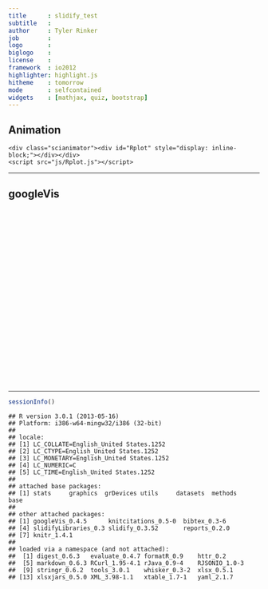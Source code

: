 ```yaml
---
title      : slidify_test
subtitle   : 
author     : Tyler Rinker
job        : 
logo       : 
biglogo    : 
license    : 
framework  : io2012
highlighter: highlight.js
hitheme    : tomorrow
mode       : selfcontained
widgets    : [mathjax, quiz, bootstrap]
---
```




## Animation

	<div class="scianimator"><div id="Rplot" style="display: inline-block;"></div></div>
	<script src="js/Rplot.js"></script>
<!-- highlight R code -->
<script type="text/javascript">
	SyntaxHighlighter.autoloader(
	  "r    js/shBrushR.js"
	);
	SyntaxHighlighter.defaults["toolbar"] = false;
	SyntaxHighlighter.all();
</script>

--- 

## googleVis

<!-- MotionChart generated in R 3.0.1 by googleVis 0.4.5 package -->
<!-- Tue Sep 10 21:41:44 2013 -->


<!-- jsHeader -->
<script type="text/javascript">
 
// jsData 
function gvisDataMotionChartID2cdc3ccf278d () {
var data = new google.visualization.DataTable();
var datajson =
[
 [
 "Apples",
2008,
"West",
98,
78,
20,
"2008-12-31" 
],
[
 "Apples",
2009,
"West",
111,
79,
32,
"2009-12-31" 
],
[
 "Apples",
2010,
"West",
89,
76,
13,
"2010-12-31" 
],
[
 "Oranges",
2008,
"East",
96,
81,
15,
"2008-12-31" 
],
[
 "Bananas",
2008,
"East",
85,
76,
9,
"2008-12-31" 
],
[
 "Oranges",
2009,
"East",
93,
80,
13,
"2009-12-31" 
],
[
 "Bananas",
2009,
"East",
94,
78,
16,
"2009-12-31" 
],
[
 "Oranges",
2010,
"East",
98,
91,
7,
"2010-12-31" 
],
[
 "Bananas",
2010,
"East",
81,
71,
10,
"2010-12-31" 
] 
];
data.addColumn('string','Fruit');
data.addColumn('number','Year');
data.addColumn('string','Location');
data.addColumn('number','Sales');
data.addColumn('number','Expenses');
data.addColumn('number','Profit');
data.addColumn('string','Date');
data.addRows(datajson);
return(data);
}
 
// jsDrawChart
function drawChartMotionChartID2cdc3ccf278d() {
var data = gvisDataMotionChartID2cdc3ccf278d();
var options = {};
options["width"] =    500;
options["height"] =    350;

    var chart = new google.visualization.MotionChart(
    document.getElementById('MotionChartID2cdc3ccf278d')
    );
    chart.draw(data,options);
    

}
  
 
// jsDisplayChart
(function() {
var pkgs = window.__gvisPackages = window.__gvisPackages || [];
var callbacks = window.__gvisCallbacks = window.__gvisCallbacks || [];
var chartid = "motionchart";
  
// Manually see if chartid is in pkgs (not all browsers support Array.indexOf)
var i, newPackage = true;
for (i = 0; newPackage && i < pkgs.length; i++) {
if (pkgs[i] === chartid)
newPackage = false;
}
if (newPackage)
  pkgs.push(chartid);
  
// Add the drawChart function to the global list of callbacks
callbacks.push(drawChartMotionChartID2cdc3ccf278d);
})();
function displayChartMotionChartID2cdc3ccf278d() {
  var pkgs = window.__gvisPackages = window.__gvisPackages || [];
  var callbacks = window.__gvisCallbacks = window.__gvisCallbacks || [];
  window.clearTimeout(window.__gvisLoad);
  // The timeout is set to 100 because otherwise the container div we are
  // targeting might not be part of the document yet
  window.__gvisLoad = setTimeout(function() {
  var pkgCount = pkgs.length;
  google.load("visualization", "1", { packages:pkgs, callback: function() {
  if (pkgCount != pkgs.length) {
  // Race condition where another setTimeout call snuck in after us; if
  // that call added a package, we must not shift its callback
  return;
}
while (callbacks.length > 0)
callbacks.shift()();
} });
}, 100);
}
 
// jsFooter
</script>
 
<!-- jsChart -->  
<script type="text/javascript" src="https://www.google.com/jsapi?callback=displayChartMotionChartID2cdc3ccf278d"></script>
 
<!-- divChart -->
  
<div id="MotionChartID2cdc3ccf278d"
  style="width: 500px; height: 350px;">
</div>


--- 


```r
sessionInfo()
```

```
## R version 3.0.1 (2013-05-16)
## Platform: i386-w64-mingw32/i386 (32-bit)
## 
## locale:
## [1] LC_COLLATE=English_United States.1252 
## [2] LC_CTYPE=English_United States.1252   
## [3] LC_MONETARY=English_United States.1252
## [4] LC_NUMERIC=C                          
## [5] LC_TIME=English_United States.1252    
## 
## attached base packages:
## [1] stats     graphics  grDevices utils     datasets  methods   base     
## 
## other attached packages:
## [1] googleVis_0.4.5      knitcitations_0.5-0  bibtex_0.3-6        
## [4] slidifyLibraries_0.3 slidify_0.3.52       reports_0.2.0       
## [7] knitr_1.4.1         
## 
## loaded via a namespace (and not attached):
##  [1] digest_0.6.3   evaluate_0.4.7 formatR_0.9    httr_0.2      
##  [5] markdown_0.6.3 RCurl_1.95-4.1 rJava_0.9-4    RJSONIO_1.0-3 
##  [9] stringr_0.6.2  tools_3.0.1    whisker_0.3-2  xlsx_0.5.1    
## [13] xlsxjars_0.5.0 XML_3.98-1.1   xtable_1.7-1   yaml_2.1.7
```


